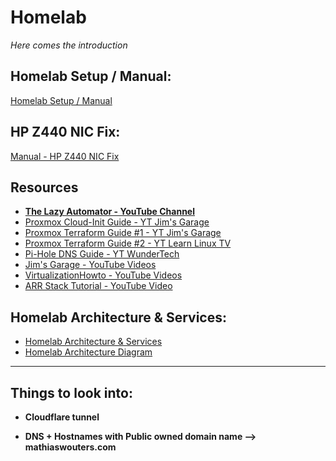 # Homelab

*Here comes the introduction*

## Homelab Setup / Manual:

[Homelab Setup / Manual](/docs/Setup-Manual.md)

## HP Z440 NIC Fix:

[Manual - HP Z440 NIC Fix](/docs/hp_z440-NIC-fix.md)

## Resources
- **[The Lazy Automator - YouTube Channel](https://www.youtube.com/@Tech-TheLazyAutomator/videos)**
- [Proxmox Cloud-Init Guide - YT Jim's Garage](https://www.youtube.com/watch?v=Kv6-_--y5CM)
- [Proxmox Terraform Guide #1 - YT Jim's Garage](https://www.youtube.com/watch?v=ZGWn6xREdDE)
- [Proxmox Terraform Guide #2 - YT Learn Linux TV](https://www.youtube.com/watch?v=1kFBk0ePtxo)
- [Pi-Hole DNS Guide - YT WunderTech](https://www.youtube.com/watch?v=6sznCZ7ttbI)
- [Jim's Garage - YouTube Videos](https://www.youtube.com/@Jims-Garage/videos)
- [VirtualizationHowto - YouTube Videos](https://www.youtube.com/@VirtualizationHowto/videos)
- [ARR Stack Tutorial - YouTube Video](https://www.youtube.com/watch?v=GPouykKLqbE)

## Homelab Architecture & Services:

- [Homelab Architecture & Services](/docs/homelab_architecture_services.md)
- [Homelab Architecture Diagram](/docs/homelab_architecture.drawio)


---

## Things to look into:

- **Cloudflare tunnel**

- **DNS + Hostnames with Public owned domain name --> mathiaswouters.com**
